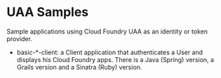 UAA Samples
===========

Sample applications using Cloud Foundry UAA as an identity or token provider.

* basic-*-client: a Client application that authenticates a User and displays
his Cloud Foundry apps.  There is a Java (Spring) version, a Grails
version and a Sinatra (Ruby) version.
